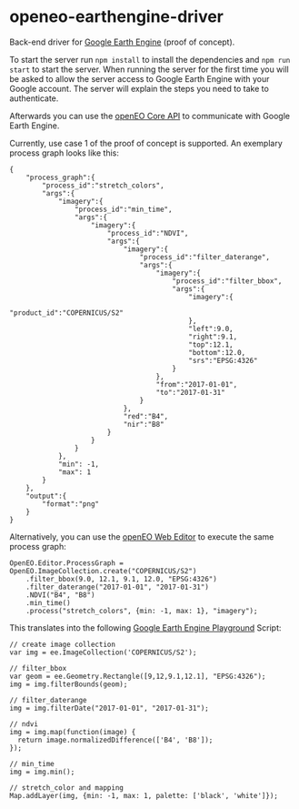 # openeo-earthengine-driver
Back-end driver for [Google Earth Engine](https://earthengine.google.com/) (proof of concept).

To start the server run `npm install` to install the dependencies and  `npm run start` to start the server. When running the server for the first time you will be asked to allow the server access to Google Earth Engine with your Google account. The server will explain the steps you need to take to authenticate.

Afterwards you can use the [openEO Core API](https://open-eo.github.io/openeo-api/apireference/index.html) to communicate with Google Earth Engine.

Currently, use case 1 of the proof of concept is supported. An exemplary process graph looks like this: 

``````
{
    "process_graph":{
        "process_id":"stretch_colors",
        "args":{
            "imagery":{
                "process_id":"min_time",
                "args":{
                    "imagery":{
                        "process_id":"NDVI",
                        "args":{
                            "imagery":{
                                "process_id":"filter_daterange",
                                "args":{
                                    "imagery":{
                                        "process_id":"filter_bbox",
                                        "args":{
                                            "imagery":{
                                                "product_id":"COPERNICUS/S2"
                                            },
                                            "left":9.0,
                                            "right":9.1,
                                            "top":12.1,
                                            "bottom":12.0,
                                            "srs":"EPSG:4326"
                                        }
                                    },
                                    "from":"2017-01-01",
                                    "to":"2017-01-31"
                                }
                            },
                            "red":"B4",
                            "nir":"B8"
                        }
                    }
                }
            },
            "min": -1,
            "max": 1
        }
    },
    "output":{
        "format":"png"
    }
}
``````

Alternatively, you can use the [openEO Web Editor](https://github.com/Open-EO/openeo-web-editor) to execute the same process graph:

```
OpenEO.Editor.ProcessGraph = OpenEO.ImageCollection.create("COPERNICUS/S2")
	.filter_bbox(9.0, 12.1, 9.1, 12.0, "EPSG:4326")
	.filter_daterange("2017-01-01", "2017-01-31")
	.NDVI("B4", "B8")
	.min_time()
	.process("stretch_colors", {min: -1, max: 1}, "imagery");
```

This translates into the following [Google Earth Engine Playground](https://code.earthengine.google.com/) Script:
```
// create image collection
var img = ee.ImageCollection('COPERNICUS/S2');

// filter_bbox
var geom = ee.Geometry.Rectangle([9,12,9.1,12.1], "EPSG:4326");
img = img.filterBounds(geom);

// filter_daterange
img = img.filterDate("2017-01-01", "2017-01-31");

// ndvi
img = img.map(function(image) {
  return image.normalizedDifference(['B4', 'B8']);
});

// min_time
img = img.min();

// stretch_color and mapping
Map.addLayer(img, {min: -1, max: 1, palette: ['black', 'white']});
```
